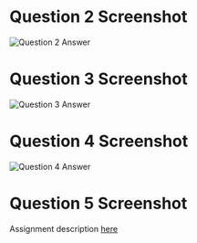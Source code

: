 # Question 2 Screenshot
![Question 2 Answer](../Lab2Pic1.png)
# Question 3 Screenshot
![Question 3 Answer](Lab2Pic2.png)
# Question 4 Screenshot
![Question 4 Answer](Lab2Pic3.png)
# Question 5 Screenshot

Assignment description [here](https://raw.githubusercontent.com/ra559/cis106/main/labs/lab2.md)